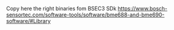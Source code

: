 Copy here the right binaries fom BSEC3 SDk https://www.bosch-sensortec.com/software-tools/software/bme688-and-bme690-software/#Library